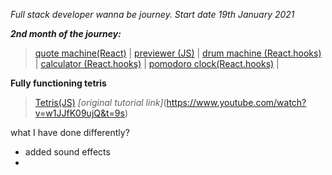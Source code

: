 *Full stack developer wanna be journey. Start date 19th January 2021*

***2nd month of the journey:***

  >[quote machine(React)](https://a331998513.github.io/practice/quote_machine/)  |
  >[previewer (JS)](https://a331998513.github.io/practice/previewer/)  |
  >[drum machine (React.hooks)](https://a331998513.github.io/practice/drum_machine/)  |
  >[calculator (React.hooks)](https://a331998513.github.io/practice/calculator/)  |
  >[pomodoro clock(React.hooks)](https://a331998513.github.io/practice/clock/)  |
  
**Fully functioning tetris**  
  >[Tetris(JS)](https://a331998513.github.io/practice/Tetris/)
 *[original tutorial link]*(https://www.youtube.com/watch?v=w1JJfK09ujQ&t=9s)

what I have done differently?
- added sound effects
- 
